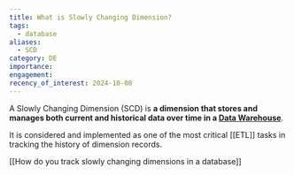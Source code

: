 ```yaml
---
title: What is Slowly Changing Dimension?
tags:
  - database
aliases:
  - SCD
category: DE
importance: 
engagement: 
recency_of_interest: 2024-10-08
---
```

A Slowly Changing Dimension (SCD) is **a dimension that stores and manages both current and historical data over time in a [Data Warehouse](Data%20Warehouse.md)**.

It is considered and implemented as one of the most critical [[ETL]] tasks in tracking the history of dimension records.


[[How do you track slowly changing dimensions in a database]]


